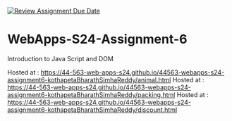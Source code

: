 [![Review Assignment Due Date](https://classroom.github.com/assets/deadline-readme-button-24ddc0f5d75046c5622901739e7c5dd533143b0c8e959d652212380cedb1ea36.svg)](https://classroom.github.com/a/1Z6dGCon)
# WebApps-S24-Assignment-6
Introduction to Java Script and DOM

Hosted at : https://44-563-web-apps-s24.github.io/44563-webapps-s24-assignment6-kothapetaBharathSimhaReddy/animal.html
Hosted at : https://44-563-web-apps-s24.github.io/44563-webapps-s24-assignment6-kothapetaBharathSimhaReddy/packing.html
Hosted at : https://44-563-web-apps-s24.github.io/44563-webapps-s24-assignment6-kothapetaBharathSimhaReddy/discount.html